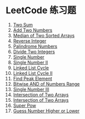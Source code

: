 LeetCode 练习题
===============
1. [Two Sum](src/twoSum.md)
2. [Add Two Numbers](src/addTwoNumbers.md)
4. [Median of Two Sorted Arrays](src/medianofTwoSortedArrays.md)
7. [Reverse Integer](src/reverseInteger.md)
9. [Palindrome Numbers](src/palindromeNumber.md)
29. [Divide Two Integers](src/divideTwoIntegers.md)
136. [Single Number](src/singleNumber.md)
137. [Single Number II](src/singleNumberII.md)
141. [Linked List Cycle](src/linkedListCycle.md)
142. [Linked List Cycle II](src/linkedListCycleII.md)
162. [Find Peak Element](src/findPeakElement.md)
201. [Bitwise AND of Numbers Range](./src/bitwiseANDofNumbersRange.md)
260. [Single Number III](src/singleNumberIII.md)
349. [Intersection of Two Arrays](src/intersectionOfTwoArrays.md)
350. [Intersection of Two Arrays](src/intersectionOfTwoArraysII.md)
372. [Super Pow](src/superPow.md)
374. [Guess Number Higher or Lower](src/guessNumberHigherOrLower.md)
